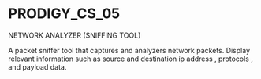 # PRODIGY_CS_05


NETWORK ANALYZER (SNIFFING TOOL)


 A packet sniffer tool that captures and analyzers network packets. Display relevant information such as source and  destination ip address , protocols , and payload data.
